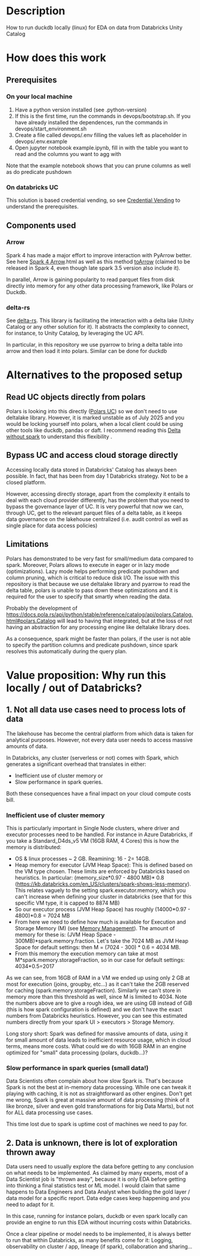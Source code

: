 # Description
How to run duckdb locally (linux) for EDA on data from Databricks Unity Catalog

# How does this work

## Prerequisites

### On your local machine

1. Have a python version installed (see .python-version)
2. If this is the first time, run the commands in devops/bootstrap.sh. If you have already installed the dependences, run the commands in devops/start_environment.sh
3. Create a file called devops/.env filling the values left as placeholder in devops/.env.example
4. Open jupyter notebook example.ipynb, fill in with the table you want to read and the columns you want to agg with

Note that the example notebook shows that you can prune columns as well as do predicate pushdown

### On databricks UC 

This solution is based credential vending, so see [Credential Vending](https://docs.azure.cn/en-us/databricks/external-access/credential-vending#requirements) to understand the prerequisites. 

## Components used

### Arrow

Spark 4 has made a major effort to improve interaction with PyArrow better. See here [Spark 4 Arrow](https://spark.apache.org/docs/latest/api/python/tutorial/sql/arrow_pandas).html as well as this method [toArrow](https://spark.apache.org/docs/latest//api/python/reference/pyspark.sql/api/pyspark.sql.DataFrame.toArrow.html) (claimed to be released in Spark 4, even though late spark 3.5 version also include it). 

In parallel, Arrow is gaining popularity to read parquet files from disk directly into memory for any other data processing framework, like Polars or Duckdb. 

### delta-rs

See [delta-rs](https://github.com/delta-io/delta-rs). This library is facilitating the interaction with a delta lake (Unity Catalog or any other solution for it). It abstracts the complexity to connect, for instance, to Unity Catalog, by leveraging the UC API. 

In particular, in this repository we use pyarrow to bring a delta table into arrow and then load it into polars. Similar can be done for duckdb

# Alternatives to the proposed setup

## Read UC objects directly from polars

Polars is looking into this directly ([Polars UC](https://docs.pola.rs/api/python/stable/reference/catalog/api/polars.Catalog.html#polars.Catalog)) so we don't need to use deltalake library. However, it is marked unstable as of July 2025 and you would be locking yourself into polars, when a local client could be using other tools like duckdb, pandas or daft. I recommend reading this [Delta without spark](https://delta.io/blog/delta-lake-without-spark/) to understand this flexibility .

## Bypass UC and access cloud storage directly

Accessing locally data stored in Databricks' Catalog has always been possible. In fact, that has been from day 1 Databricks strategy. Not to be a closed platform. 

However, accessing directly storage, apart from the complexity it entails to deal with each cloud provider differently, has the problem that you need to bypass the governance layer of UC. It is very powerful that now we can, through UC, get to the relevant parquet files of a delta table, as it keeps data governance on the lakehouse centralized (i.e. audit control as well as single place for data access policies)


## Limitations

Polars has demonstrated to be very fast for small/medium data compared to spark. Moreover, Polars allows to execute in eager or in lazy mode (optimizations). Lazy mode helps performing predicate pushdown and column pruning, which is critical to reduce disk I/O. The issue with this repository is that because we use deltalake library and pyarrow to read the delta table, polars is unable to pass down these optimizations and it is required for the user to specify that smartly when reading the data. 

Probably the development of https://docs.pola.rs/api/python/stable/reference/catalog/api/polars.Catalog.html#polars.Catalog will lead to having that integrated, but at the loss of not having an abstraction for any processing engine like deltalake library does. 

As a consequence, spark might be faster than polars, if the user is not able to specify the partition columns and predicate pushdown, since spark resolves this automatically during the query plan. 

# Value proposition: Why run this locally / out of Databricks?

## 1. Not all data use cases need to process lots of data

The lakehouse has become the central platform from which data is taken for analytical purposes. However, not every data user needs to access massive amounts of data. 

In Databricks, any cluster (serverless or not) comes with Spark, which generates a significant overhead that translates in either:
- Inefficient use of cluster memory or 
- Slow performance in spark queries. 

Both these consequences have a final impact on your cloud compute costs bill.

### Inefficient use of cluster memory

This is particularly important in Single Node clusters, where driver and executor processes need to be handled. For instance in Azure Databricks, if you take a Standard_D4ds_v5 VM (16GB RAM, 4 Cores) this is how the memory is distributed:

- OS & linux processes ~ 2 GB. Reamining: 16 - 2= 14GB. 
- Heap memory for executor (JVM Heap Space): This is defined based on the VM type chosen. These limits are enforced by Databricks based on heuristics. In particular: (memory_size\*0.97 - 4800 MB)\* 0.8 (https://kb.databricks.com/en_US/clusters/spark-shows-less-memory). This relates vaguely to the setting spark.executor.memory, which you can't increase when defining your cluster in databricks (see that for this specific VM type, it is capped to 8874 MB)
- So our executor process (JVM Heap Space) has roughly (14000\*0.97 - 4800)\*0.8 = 7024 MB
- From here we need to define how much is available for Execution and Storage Memory (M) (see [Memory Management](https://spark.apache.org/docs/latest/tuning.html#memory-management-overview)). The amount of memory for these is: (JVM Heap Space - 300MB)\*spark.memory.fraction. Let's take the 7024 MB as JVM Heap Space for default settings: then M = (7024 - 300) \* 0.6 = 4034 MB. 
- From this memory the execution memory can take at most M*spark.memory.storageFraction, so in our case for default settings: 4034\*0.5=2017

As we can see, from 16GB of RAM in a VM we ended up using only 2 GB at most for execution (joins, groupby, etc...) as it can't take the 2GB reserved for caching (spark.memory.storageFraction). Similarly we can't store in memory more than this threshold as well, since M is limited to 4034. Note the numbers above are to give a rough idea, we are using GB instead of GiB (this is how spark configuration is defined) and we don't have the exact numbers from Databricks heuristics. However, you can see this estimated numbers directly from your spark UI > executors > Storage Memory. 

Long story short: Spark was defined for massive amounts of data, using it for small amount of data leads to inefficient resource usage, which in cloud terms, means more costs. What could we do with 16GB RAM in an engine optimized for "small" data processing (polars, duckdb...)?

### Slow performance in spark queries (small data!)

Data Scientists often complain about how slow Spark is. That's because Spark is not the best at in-memory data processing. While one can tweak it playing with caching, it is not as straightforward as other engines. Don't get me wrong, Spark is great at massive amount of data processing (think of it like bronze, silver and even gold transformations for big Data Marts), but not for ALL data processing use cases.

This time lost due to spark is uptime cost of machines we need to pay for. 

## 2. Data is unknown, there is lot of exploration thrown away

Data users need to usually explore the data before getting to any conclusion on what needs to be implemented. As claimed by many experts, most of a Data Scientist job is "thrown away", because it is only EDA before getting into thinking a final statistics test or ML model. I would claim that same happens to Data Engineers and Data Analyst when building the gold layer / data model for a specific report. Data edge cases keep happening and you need to adapt for it. 

In this case, running for instance polars, duckdb or even spark locally can provide an engine to run this EDA without incurring costs within Databricks. 

Once a clear pipeline or model needs to be implemented, it is always better to run that within Databricks, as many benefits come for it: Logging, observability on cluster / app, lineage (if spark), collaboration and sharing...

